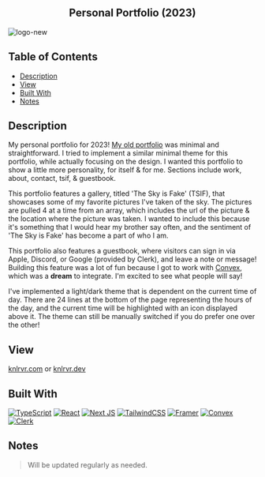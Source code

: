 <h2 align="center"> Personal Portfolio (2023) </h2>

![logo-new](https://github.com/knlrvr/kanelariviere/assets/91632194/d73f38c6-ef5f-46d5-93b2-d0973e96f535)

## Table of Contents
- [Description](#description)
- [View](#view)
- [Built With](#built-with)
- [Notes](#notes)

<a name="description"></a>
## Description
My personal portfolio for 2023! [My old portfolio](https://kanelariviere-old.vercel.app) was minimal and straightforward. I tried to implement a similar minimal theme for this portfolio, while actually focusing on the design. I wanted this portfolio to show a little more personality, for itself & for me. Sections include work, about, contact, tsif, & guestbook. 

This portfolio features a gallery, titled 'The Sky is Fake' (TSIF), that showcases some of my favorite pictures I've taken of the sky. The pictures are pulled 4 at a time from an array, which includes the url of the picture & the location where the picture was taken. I wanted to include this because it's something that I would hear my brother say often, and the sentiment of 'The Sky is Fake' has become a part of who I am. 

This portfolio also features a guestbook, where visitors can sign in via Apple, Discord, or Google (provided by Clerk), and leave a note or message! Building this feature was a lot of fun because I got to work with [Convex](https://www.convex.dev/), which was a **dream** to integrate. I'm excited to see what people will say! 

I've implemented a light/dark theme that is dependent on the current time of day. There are 24 lines at the bottom of the page representing the hours of the day, and the current time will be highlighted with an icon displayed above it. The theme can still be manually switched if you do prefer one over the other! 

<a name="view"></a>
## View
[knlrvr.com](https://knlrvr.com) or [knlrvr.dev](https://knlrvr.dev)

<a name="built-with"></a>
## Built With 
[![TypeScript](https://img.shields.io/badge/typescript-%23007ACC.svg?style=for-the-badge&logo=typescript&logoColor=white)](https://www.typescriptlang.org/) [![React](https://img.shields.io/badge/react-%2320232a.svg?style=for-the-badge&logo=react&logoColor=%2361DAFB)](https://react.dev/) [![Next JS](https://img.shields.io/badge/Next-black?style=for-the-badge&logo=next.js&logoColor=white)](https://nextjs.org/) [![TailwindCSS](https://img.shields.io/badge/tailwindcss-%2338B2AC.svg?style=for-the-badge&logo=tailwind-css&logoColor=white)](https://tailwindcss.com/docs/installation) [![Framer](https://img.shields.io/badge/Framer_Motion-black?style=for-the-badge&logo=framer&logoColor=blue)](https://www.framer.com/motion/) [![Convex](https://img.shields.io/badge/Convex-dc2626?style=for-the-badge&logoColor=white)](https://www.convex.dev/) [![Clerk](https://img.shields.io/badge/Clerk-8A2BE2?style=for-the-badge&logoColor=white)](https://clerk.com/)

<a name="notes"></a>
## Notes 
> Will be updated regularly as needed.

